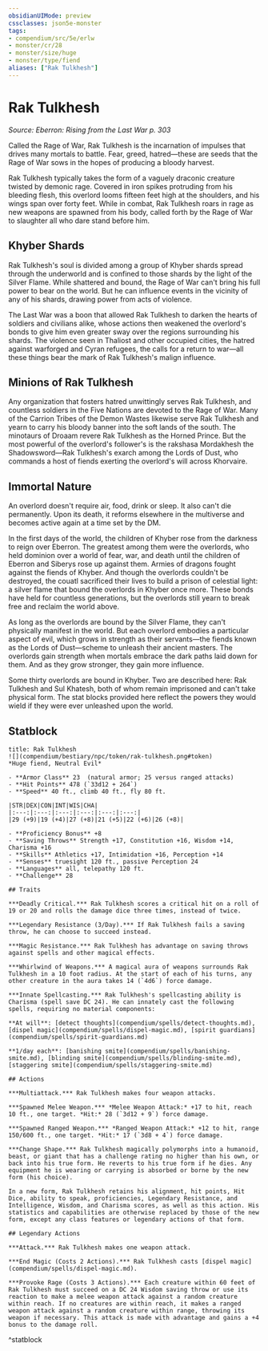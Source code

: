 ```yaml
---
obsidianUIMode: preview
cssclasses: json5e-monster
tags:
- compendium/src/5e/erlw
- monster/cr/28
- monster/size/huge
- monster/type/fiend
aliases: ["Rak Tulkhesh"]
---
```

# Rak Tulkhesh
*Source: Eberron: Rising from the Last War p. 303*  

Called the Rage of War, Rak Tulkhesh is the incarnation of impulses that drives many mortals to battle. Fear, greed, hatred—these are seeds that the Rage of War sows in the hopes of producing a bloody harvest.

Rak Tulkhesh typically takes the form of a vaguely draconic creature twisted by demonic rage. Covered in iron spikes protruding from his bleeding flesh, this overlord looms fifteen feet high at the shoulders, and his wings span over forty feet. While in combat, Rak Tulkhesh roars in rage as new weapons are spawned from his body, called forth by the Rage of War to slaughter all who dare stand before him.

## Khyber Shards

Rak Tulkhesh's soul is divided among a group of Khyber shards spread through the underworld and is confined to those shards by the light of the Silver Flame. While shattered and bound, the Rage of War can't bring his full power to bear on the world. But he can influence events in the vicinity of any of his shards, drawing power from acts of violence.

The Last War was a boon that allowed Rak Tulkhesh to darken the hearts of soldiers and civilians alike, whose actions then weakened the overlord's bonds to give him even greater sway over the regions surrounding his shards. The violence seen in Thaliost and other occupied cities, the hatred against warforged and Cyran refugees, the calls for a return to war—all these things bear the mark of Rak Tulkhesh's malign influence.

## Minions of Rak Tulkhesh

Any organization that fosters hatred unwittingly serves Rak Tulkhesh, and countless soldiers in the Five Nations are devoted to the Rage of War. Many of the Carrion Tribes of the Demon Wastes likewise serve Rak Tulkhesh and yearn to carry his bloody banner into the soft lands of the south. The minotaurs of Droaam revere Rak Tulkhesh as the Horned Prince. But the most powerful of the overlord's follower's is the rakshasa Mordakhesh the Shadowsword—Rak Tulkhesh's exarch among the Lords of Dust, who commands a host of fiends exerting the overlord's will across Khorvaire.

## Immortal Nature

An overlord doesn't require air, food, drink or sleep. It also can't die permanently. Upon its death, it reforms elsewhere in the multiverse and becomes active again at a time set by the DM.

In the first days of the world, the children of Khyber rose from the darkness to reign over Eberron. The greatest among them were the overlords, who held dominion over a world of fear, war, and death until the children of Eberron and Siberys rose up against them. Armies of dragons fought against the fiends of Khyber. And though the overlords couldn't be destroyed, the couatl sacrificed their lives to build a prison of celestial light: a silver flame that bound the overlords in Khyber once more. These bonds have held for countless generations, but the overlords still yearn to break free and reclaim the world above.

As long as the overlords are bound by the Silver Flame, they can't physically manifest in the world. But each overlord embodies a particular aspect of evil, which grows in strength as their servants—the fiends known as the Lords of Dust—scheme to unleash their ancient masters. The overlords gain strength when mortals embrace the dark paths laid down for them. And as they grow stronger, they gain more influence.

Some thirty overlords are bound in Khyber. Two are described here: Rak Tulkhesh and Sul Khatesh, both of whom remain imprisoned and can't take physical form. The stat blocks provided here reflect the powers they would wield if they were ever unleashed upon the world.

## Statblock

```ad-statblock
title: Rak Tulkhesh
![](compendium/bestiary/npc/token/rak-tulkhesh.png#token)
*Huge fiend, Neutral Evil*

- **Armor Class** 23  (natural armor; 25 versus ranged attacks)
- **Hit Points** 478 (`33d12 + 264`)
- **Speed** 40 ft., climb 40 ft., fly 80 ft.

|STR|DEX|CON|INT|WIS|CHA|
|:---:|:---:|:---:|:---:|:---:|:---:|
|29 (+9)|19 (+4)|27 (+8)|21 (+5)|22 (+6)|26 (+8)|

- **Proficiency Bonus** +8
- **Saving Throws** Strength +17, Constitution +16, Wisdom +14, Charisma +16
- **Skills** Athletics +17, Intimidation +16, Perception +14
- **Senses** truesight 120 ft., passive Perception 24
- **Languages** all, telepathy 120 ft.
- **Challenge** 28

## Traits

***Deadly Critical.*** Rak Tulkhesh scores a critical hit on a roll of 19 or 20 and rolls the damage dice three times, instead of twice.

***Legendary Resistance (3/Day).*** If Rak Tulkhesh fails a saving throw, he can choose to succeed instead.

***Magic Resistance.*** Rak Tulkhesh has advantage on saving throws against spells and other magical effects.

***Whirlwind of Weapons.*** A magical aura of weapons surrounds Rak Tulkhesh in a 10 foot radius. At the start of each of his turns, any other creature in the aura takes 14 (`4d6`) force damage.

***Innate Spellcasting.*** Rak Tulkhesh's spellcasting ability is Charisma (spell save DC 24). He can innately cast the following spells, requiring no material components:

**At will**: [detect thoughts](compendium/spells/detect-thoughts.md), [dispel magic](compendium/spells/dispel-magic.md), [spirit guardians](compendium/spells/spirit-guardians.md)

**1/day each**: [banishing smite](compendium/spells/banishing-smite.md), [blinding smite](compendium/spells/blinding-smite.md), [staggering smite](compendium/spells/staggering-smite.md)

## Actions

***Multiattack.*** Rak Tulkhesh makes four weapon attacks.

***Spawned Melee Weapon.*** *Melee Weapon Attack:* +17 to hit, reach 10 ft., one target. *Hit:* 28 (`3d12 + 9`) force damage.

***Spawned Ranged Weapon.*** *Ranged Weapon Attack:* +12 to hit, range 150/600 ft., one target. *Hit:* 17 (`3d8 + 4`) force damage.

***Change Shape.*** Rak Tulkhesh magically polymorphs into a humanoid, beast, or giant that has a challenge rating no higher than his own, or back into his true form. He reverts to his true form if he dies. Any equipment he is wearing or carrying is absorbed or borne by the new form (his choice).

In a new form, Rak Tulkhesh retains his alignment, hit points, Hit Dice, ability to speak, proficiencies, Legendary Resistance, and Intelligence, Wisdom, and Charisma scores, as well as this action. His statistics and capabilities are otherwise replaced by those of the new form, except any class features or legendary actions of that form.

## Legendary Actions

***Attack.*** Rak Tulkhesh makes one weapon attack.

***End Magic (Costs 2 Actions).*** Rak Tulkhesh casts [dispel magic](compendium/spells/dispel-magic.md).

***Provoke Rage (Costs 3 Actions).*** Each creature within 60 feet of Rak Tulkhesh must succeed on a DC 24 Wisdom saving throw or use its reaction to make a melee weapon attack against a random creature within reach. If no creatures are within reach, it makes a ranged weapon attack against a random creature within range, throwing its weapon if necessary. This attack is made with advantage and gains a +4 bonus to the damage roll.
```
^statblock